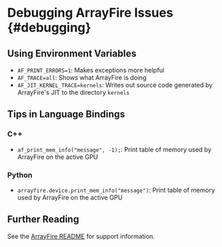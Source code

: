 Debugging ArrayFire Issues {#debugging}
===============================================================================

Using Environment Variables
---------------------------

 * `AF_PRINT_ERRORS=1`: Makes exceptions more helpful
 * `AF_TRACE=all`: Shows what ArrayFire is doing
 * `AF_JIT_KERNEL_TRACE=kernels`: Writes out source code generated by ArrayFire's JIT to the directory `kernels`



Tips in Language Bindings
-------------------------

### C++

* `af_print_mem_info("message", -1);`: Print table of memory used by ArrayFire on the active GPU

### Python

* `arrayfire.device.print_mem_info("message")`: Print table of memory used by ArrayFire on the active GPU



Further Reading
---------------

See the [ArrayFire README](https://github.com/arrayfire/arrayfire) for support information.